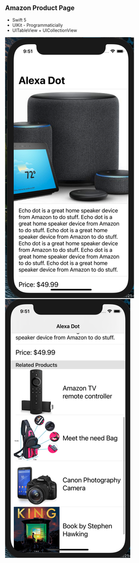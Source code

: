 ## Amazon Product Page

* Swift 5
* UIKit - Programmaticially 
* UITableView + UICollectionView

![](amazonOne.png)
![](amazonTwo.png)
